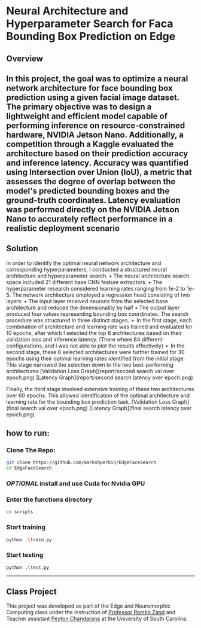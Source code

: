 
# Neural Architecture and Hyperparameter Search for Faca Bounding Box Prediction on Edge

## Overview
In this project, the goal was to optimize a neural network architecture for face bounding box
prediction using a given facial image dataset. The primary objective was to design a lightweight
and efficient model capable of performing inference on resource-constrained hardware, NVIDIA
Jetson Nano. Additionally, a competition through a Kaggle evaluated the architecture based on
their prediction accuracy and inference latency. Accuracy was quantified using Intersection over
Union (IoU), a metric that assesses the degree of overlap between the model's predicted
bounding boxes and the ground-truth coordinates. Latency evaluation was performed directly
on the NVIDIA Jetson Nano to accurately reflect performance in a realistic deployment scenario
---
## Solution
In order to identify the optimal neural network architecture and corresponding
hyperparameters, I conducted a structured neural architecture and hyperparameter search.
• The neural architecture search space included 21 different base CNN feature extractors.
• The hyperparameter research considered learning rates ranging from 1e-2 to 1e-5.
The network architecture employed a regression head consisting of two layers:
• The input layer received neurons from the selected base architecture and reduced the
dimensionality by half
• The output layer produced four values representing bounding box coordinates.
The search procedure was structured in three distinct stages.
➢ In the first stage, each combination of architecture and learning rate was trained and
evaluated for 10 epochs, after which I selected the top 8 architectures based on their
validation loss and inference latency. (There where 84 different configurations, and I was
not able to plot the results effectively)
➢ In the second stage, these 8 selected architectures were further trained for 30 epochs
using their optimal learning rates identified from the initial stage. This stage narrowed
the selection down to the two best-performing architectures
[Validation Loss Graph](report/second search val over epoch.png)
[Latency Graph](report/second search latency over epoch.png)

Finally, the third stage involved extensive training of these two architectures over 60 epochs.
This allowed identification of the optimal architecture and learning rate for the bounding box
prediction task. 
[Validation Loss Graph](final search val over epoch.png)
[Latency Graph](final search latency over epoch.png)

## how to run:
### Clone The Repo:
```bash
git clone https://github.com/markshperkin/EdgeFaceSearch
cd EdgeFaceSearch
```

### *OPTIONAL* install and use Cuda for Nvidia GPU




### Enter the functions directory
```bash
cd scripts
```

### Start training
```bash
python .\train.py
```

### Start testing
```bash
python .\test.py
```
---
## Class Project

This project was developed as part of the Edge and Neuromorphic Computing class under the instruction of [Professor Ramtin Zand](https://sc.edu/study/colleges_schools/engineering_and_computing/faculty-staff/zand.php) and Teacher assistant [Peyton Chandarana](https://www.peytonsc.com/) at the University of South Carolina.


